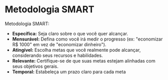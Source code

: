 # Metodologia SMART

Metodologia SMART:

- **Específica:** Seja claro sobre o que você quer alcançar.
- **Mensurável:** Defina como você irá medir o progresso (ex: "economizar R$ 1000" em vez de "economizar dinheiro").
- **Atingível:** Escolha metas que você realmente pode alcançar, considerando seus recursos e habilidades.
- **Relevante:** Certifique-se de que suas metas estejam alinhadas com seus objetivos gerais.
- **Temporal:** Estabeleça um prazo claro para cada meta